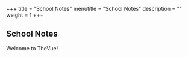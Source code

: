 +++
title = "School Notes"
menutitle = "School Notes"
description = ""
weight = 1
+++

## School Notes

Welcome to TheVue!
